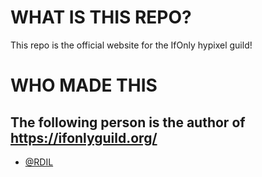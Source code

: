 # WHAT IS THIS REPO?

This repo is the official website for the IfOnly hypixel guild!

# WHO MADE THIS

## The following person is the author of https://ifonlyguild.org/

- [@RDIL](https://github.com/RDIL)
